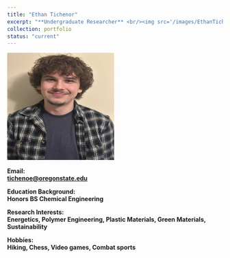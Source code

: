 ```yaml
---
title: "Ethan Tichenor"
excerpt: "**Undergraduate Researcher** <br/><img src='/images/EthanTichenor.jpeg' width='250' height='250'>"
collection: portfolio
status: "current"
---
```


<img src='/images/EthanTichenor.jpeg' width='250' height='250'>

**Email:** <br/>
**tichenoe@oregonstate.edu**

**Education Background:** <br/>
**Honors BS Chemical Engineering** <br/>

**Research Interests:** <br/>
**Energetics, Polymer Engineering, Plastic Materials, Green Materials, Sustainability**

**Hobbies:** <br/>
**Hiking, Chess, Video games, Combat sports**
